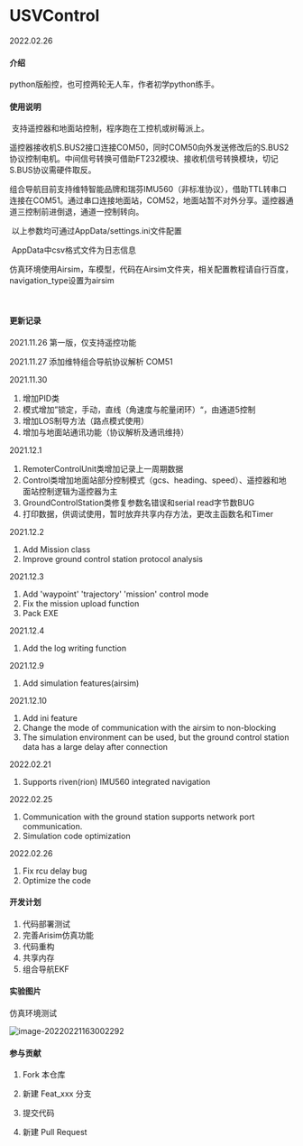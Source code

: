# USVControl

2022.02.26

#### 介绍

python版船控，也可控两轮无人车，作者初学python练手。

#### 使用说明
​		支持遥控器和地面站控制，程序跑在工控机或树莓派上。

​		遥控器接收机S.BUS2接口连接COM50，同时COM50向外发送修改后的S.BUS2协议控制电机。中间信号转换可借助FT232模块、接收机信号转换模块，切记S.BUS协议需硬件取反。

​		组合导航目前支持维特智能品牌和瑞芬IMU560（非标准协议），借助TTL转串口连接在COM51。通过串口连接地面站，COM52，地面站暂不对外分享。遥控器通道三控制前进倒退，通道一控制转向。

​		以上参数均可通过AppData/settings.ini文件配置

​		AppData中csv格式文件为日志信息

​		仿真环境使用Airsim，车模型，代码在Airsim文件夹，相关配置教程请自行百度，navigation_type设置为airsim

​		




#### 更新记录

2021.11.26 第一版，仅支持遥控功能

2021.11.27 添加维特组合导航协议解析 COM51

2021.11.30

1. 增加PID类
2. 模式增加”锁定，手动，直线（角速度与舵量闭环）“，由通道5控制
3. 增加LOS制导方法（路点模式使用）
4. 增加与地面站通讯功能（协议解析及通讯维持） 

2021.12.1

1. RemoterControlUnit类增加记录上一周期数据
2. Control类增加地面站部分控制模式（gcs、heading、speed）、遥控器和地面站控制逻辑为遥控器为主
3. GroundControlStation类修复参数名错误和serial  read字节数BUG
4. 打印数据，供调试使用，暂时放弃共享内存方法，更改主函数名和Timer

2021.12.2

1. Add Mission class
2. Improve ground control station protocol analysis

2021.12.3

1. Add 'waypoint' 'trajectory' 'mission' control mode
2. Fix the mission upload function
3. Pack EXE

2021.12.4

1. Add the log writing function 

2021.12.9

1. Add simulation features(airsim)

2021.12.10

1. Add ini feature
2. Change the mode of communication with the airsim to non-blocking
3. The simulation environment can be used, but the ground control station data has a large delay after connection

2022.02.21

1. Supports riven(rion) IMU560 integrated navigation

2022.02.25

1. Communication with the ground station supports network port communication.
2. Simulation code optimization

2022.02.26

1. Fix rcu delay bug
1. Optimize the code



#### 开发计划

1. 代码部署测试
2. 完善Arisim仿真功能
3. 代码重构
4. 共享内存
5. 组合导航EKF

#### 实验图片

仿真环境测试

![image-20220221163002292](https://gitee.com/sttdo/picture/raw/master/img/2022/02/image-20220221163002292.png)

#### 参与贡献

1. Fork 本仓库

2. 新建 Feat_xxx 分支

3. 提交代码

4. 新建 Pull Request
